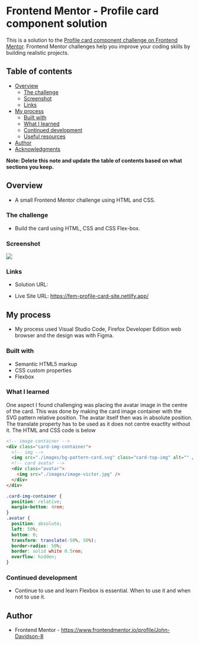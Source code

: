 # Frontend Mentor - Profile card component solution

This is a solution to the [Profile card component challenge on Frontend Mentor](https://www.frontendmentor.io/challenges/profile-card-component-cfArpWshJ). Frontend Mentor challenges help you improve your coding skills by building realistic projects.

## Table of contents

- [Overview](#overview)
  - [The challenge](#the-challenge)
  - [Screenshot](#screenshot)
  - [Links](#links)
- [My process](#my-process)
  - [Built with](#built-with)
  - [What I learned](#what-i-learned)
  - [Continued development](#continued-development)
  - [Useful resources](#useful-resources)
- [Author](#author)
- [Acknowledgments](#acknowledgments)

**Note: Delete this note and update the table of contents based on what sections you keep.**

## Overview

- A small Frontend Mentor challenge using HTML and CSS.

### The challenge

- Build the card using HTML, CSS and CSS Flex-box.

### Screenshot

![](./images/screenshot-profile-card.png.)

### Links

- Solution URL:

- Live Site URL: https://fem-profile-card-site.netlify.app/

## My process

- My process used Visual Studio Code, Firefox Developer Edition web browser and the design was with Figma.

### Built with

- Semantic HTML5 markup
- CSS custom properties
- Flexbox

### What I learned

One aspect I found challenging was placing the avatar image in the centre of the card. This was done by making the card image container with the SVG pattern relative position. The avatar itself then was in absolute position. The translate property has to be used as it does not centre exactlty without it. The HTML and CSS code is below

```html
<!-- image container -->
<div class="card-img-container">
  <!-- img -->
  <img src="./images/bg-pattern-card.svg" class="card-top-img" alt="" />
  <!-- card avatar -->
  <div class="avatar">
    <img src="./images/image-victor.jpg" />
  </div>
</div>
```

```css
.card-img-container {
  position: relative;
  margin-bottom: 4rem;
}
.avatar {
  position: absolute;
  left: 50%;
  bottom: 0;
  transform: translate(-50%, 50%);
  border-radius: 50%;
  border: solid white 0.5rem;
  overflow: hidden;
}
```

### Continued development

- Continue to use and learn Flexbox is essential. When to use it and when not to use it.

## Author

- Frontend Mentor - https://www.frontendmentor.io/profile/John-Davidson-8
